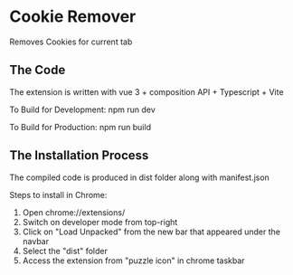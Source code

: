 # Cookie Remover

Removes Cookies for current tab

## The Code
The extension is written with vue 3 + composition API + Typescript + Vite

To Build for Development: npm run dev

To Build for Production: npm run build

## The Installation Process
The compiled code is produced in dist folder along with manifest.json

Steps to install in Chrome:
1. Open chrome://extensions/
2. Switch on developer mode from top-right
3. Click on "Load Unpacked" from the new bar that appeared under the navbar
4. Select the "dist" folder
5. Access the extension from "puzzle icon" in chrome taskbar
